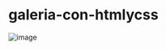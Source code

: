 # galeria-con-htmlycss
![image](https://user-images.githubusercontent.com/99567012/164092584-1c92670e-88fd-4e0a-b934-37d24a30217b.png)
